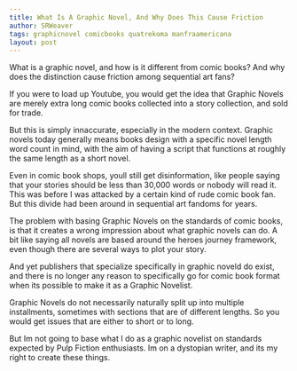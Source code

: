 ```yaml
---
title: What Is A Graphic Novel, And Why Does This Cause Friction
author: SRWeaver
tags: graphicnovel comicbooks quatrekoma manfraamericana
layout: post
---
```

What is a graphic novel, and how is it different from comic books? And why does the distinction cause friction among sequential art fans?

If you were to load up Youtube, you would get the idea that Graphic Novels are merely extra long comic books collected into a story collection, and sold for trade.

But this is simply innaccurate, especially in the modern context. Graphic novels today generally means books design with a specific novel length word count in mind, with the aim of having a script that functions at roughly the same length as a short novel.

Even in comic book shops, youll still get disinformation, like people saying that your stories should be less than 30,000 words or nobody will read it. This was before I was attacked by a certain kind of rude comic book fan. But this divide had been around in sequential art fandoms for years.

The problem with basing Graphic Novels on the standards of comic books, is that it creates a wrong impression about what graphic novels can do. A bit like saying all novels are based around the heroes journey framework, even though there are several ways to plot your story.

And yet publishers that specialize specifically in graphic noveld do exist, and there is no longer any reason to specifically go for comic book format when its possible to make it as a Graphic Novelist.

Graphic Novels do not necessarily naturally split up into multiple installments, sometimes with sections that are of different lengths. So you would get issues that are either to short or to long.

But Im not going to base what I do as a graphic novelist on standards expected by Pulp Fiction enthusiasts. Im on a dystopian writer, and its my right to create these things.
